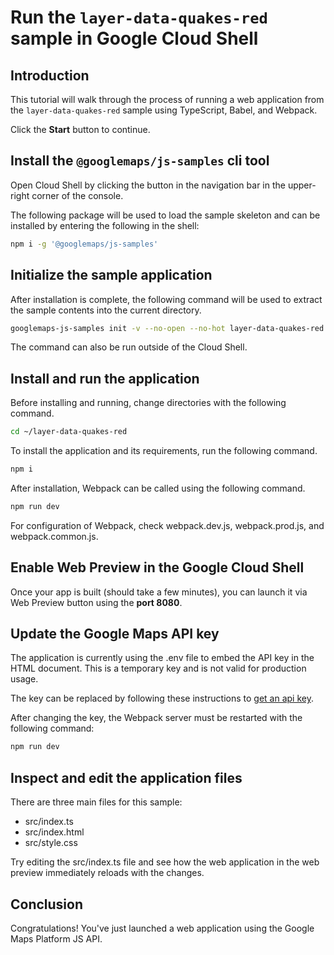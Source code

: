 # Run the `layer-data-quakes-red` sample in Google Cloud Shell

<walkthrough-tutorial-duration duration="10"/>

## Introduction

This tutorial will walk through the process of running a web application from
the `layer-data-quakes-red` sample using TypeScript, Babel, and Webpack.

Click the **Start** button to continue.

## Install the `@googlemaps/js-samples` cli tool

Open Cloud Shell by clicking the
<walkthrough-cloud-shell-icon></walkthrough-cloud-shell-icon> button in the
navigation bar in the upper-right corner of the console.

The following package will be used to load the sample skeleton and can be
installed by entering the following in the shell:

```bash
npm i -g '@googlemaps/js-samples'
```

## Initialize the sample application

After installation is complete, the following command will be used to extract
the sample contents into the current directory.

```bash
googlemaps-js-samples init -v --no-open --no-hot layer-data-quakes-red ~/layer-data-quakes-red
```

The command can also be run outside of the Cloud Shell.

## Install and run the application

Before installing and running, change directories with the following command.

```bash
cd ~/layer-data-quakes-red
```

To install the application and its requirements, run the following command.

```bash
npm i
```

After installation, Webpack can be called using the following command.

```bash
npm run dev
```

For configuration of Webpack, check
<walkthrough-editor-open-file filePath="~/layer-data-quakes-red/webpack.dev.js">webpack.dev.js</walkthrough-editor-open-file>,
<walkthrough-editor-open-file filePath="~/layer-data-quakes-red/webpack.prod.js">webpack.prod.js</walkthrough-editor-open-file>,
and
<walkthrough-editor-open-file filePath="~/layer-data-quakes-red/webpack.common.js">webpack.common.js</walkthrough-editor-open-file>.

## Enable Web Preview in the Google Cloud Shell

Once your app is built (should take a few minutes), you can launch it via
<walkthrough-spotlight-pointer target="cloudshell" spotlightId="devshell-web-preview-button">Web
Preview button</walkthrough-spotlight-pointer> using the **port 8080**.

## Update the Google Maps API key

The application is currently using the
<walkthrough-editor-open-file filePath="~/layer-data-quakes-red/.env">.env</walkthrough-editor-open-file>
file to embed the API key in the HTML document. This is a temporary key and is
not valid for production usage.

The key can be replaced by following these instructions to
[get an api key](https://developers.google.com/maps/documentation/javascript/get-api-key).

After changing the key, the Webpack server must be restarted with the following
command:

```bash
npm run dev
```

## Inspect and edit the application files

There are three main files for this sample:

*   <walkthrough-editor-open-file filePath="~/layer-data-quakes-red/src/index.ts">src/index.ts</walkthrough-editor-open-file>
*   <walkthrough-editor-open-file filePath="~/layer-data-quakes-red/src/index.html">src/index.html</walkthrough-editor-open-file>
*   <walkthrough-editor-open-file filePath="~/layer-data-quakes-red/src/style.css">src/style.css</walkthrough-editor-open-file>

Try editing the <walkthrough-editor-open-file filePath="~/layer-data-quakes-red/src/index.ts">src/index.ts</walkthrough-editor-open-file> file and see how the web application in the web preview immediately reloads with the changes.

## Conclusion

<walkthrough-conclusion-trophy></walkthrough-conclusion-trophy>

Congratulations! You've just launched a web application using the Google Maps
Platform JS API.
